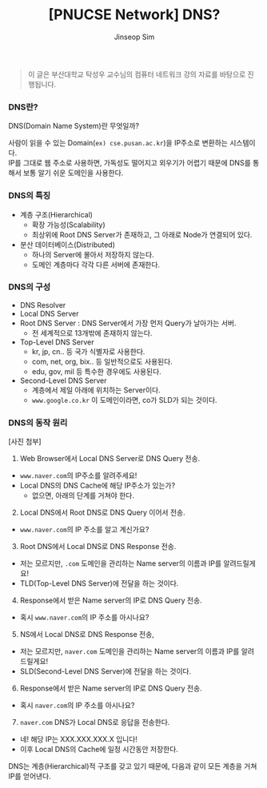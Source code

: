 ﻿---
layout: post
title: "[PNUCSE Network] DNS?"
categories: Network
tags: [theory]
author:
  - Jinseop Sim
toc: true
---
> 이 글은 부산대학교 탁성우 교수님의 컴퓨터 네트워크 강의 자료를 바탕으로 진행됩니다.  

### DNS란?
DNS(Domain Name System)란 무엇일까?  

사람이 읽을 수 있는 Domain(```ex) cse.pusan.ac.kr```)을 IP주소로 변환하는 시스템이다.  
IP를 그대로 웹 주소로 사용하면, 가독성도 떨어지고 외우기가 어렵기 때문에 DNS를 통해서 보통 알기 쉬운 도메인을 사용한다.  

### DNS의 특징
- 계층 구조(Hierarchical)
  - 확장 가능성(Scalability)
  - 최상위에 Root DNS Server가 존재하고, 그 아래로 Node가 연결되어 있다.
- 분산 데이터베이스(Distributed)
  - 하나의 Server에 몰아서 저장하지 않는다.
  - 도메인 계층마다 각각 다른 서버에 존재한다.

### DNS의 구성
- DNS Resolver
- Local DNS Server
- Root DNS Server : DNS Server에서 가장 먼저 Query가 날아가는 서버.
  - 전 세계적으로 13개밖에 존재하지 않는다.
- Top-Level DNS Server
  - kr, jp, cn.. 등 국가 식별자로 사용한다.
  - com, net, org, bix.. 등 일반적으로도 사용된다.
  - edu, gov, mil 등 특수한 경우에도 사용된다.
- Second-Level DNS Server
  - 계층에서 제일 아래에 위치하는 Server이다.
  - ```www.google.co.kr``` 이 도메인이라면, co가 SLD가 되는 것이다.

### DNS의 동작 원리
[사진 첨부]

1. Web Browser에서 Local DNS Server로 DNS Query 전송.
  - ```www.naver.com```의 IP주소를 알려주세요!
  - Local DNS의 DNS Cache에 해당 IP주소가 있는가?
    - 없으면, 아래의 단계를 거쳐야 한다.
2. Local DNS에서 Root DNS로 DNS Query 이어서 전송.
  - ```www.naver.com```의 IP 주소를 알고 계신가요?
3. Root DNS에서 Local DNS로 DNS Response 전송.
  - 저는 모르지만, ```.com``` 도메인을 관리하는 Name server의 이름과 IP를 알려드릴게요!
  - TLD(Top-Level DNS Server)에 전달을 하는 것이다.
4. Response에서 받은 Name server의 IP로 DNS Query 전송.
  - 혹시 ```www.naver.com```의 IP 주소를 아시나요?
5. NS에서 Local DNS로 DNS Response 전송,
  - 저는 모르지만, ```naver.com``` 도메인을 관리하는 Name server의 이름과 IP를 알려드릴게요!
  - SLD(Second-Level DNS Server)에 전달을 하는 것이다.
6. Response에서 받은 Name server의 IP로 DNS Query 전송.
  - 혹시 ```naver.com```의 IP 주소를 아시나요?
7. ```naver.com``` DNS가 Local DNS로 응답을 전송한다.
  - 네! 해당 IP는 XXX.XXX.XXX.X 입니다!  
  - 이후 Local DNS의 Cache에 일정 시간동안 저장한다.  

DNS는 계층(Hierarchical)적 구조를 갖고 있기 때문에, 다음과 같이 모든 계층을 거쳐 IP를 얻어낸다.  